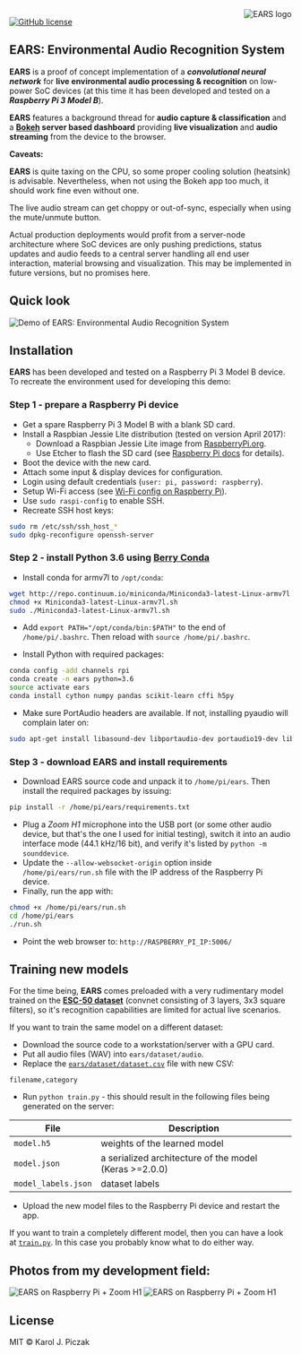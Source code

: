 <img src="assets/logo.gif" alt="EARS logo" title="Environmental Audio Recognition System" align="right" />

[![GitHub license](https://img.shields.io/badge/license-MIT-blue.svg)](LICENSE)

## EARS: Environmental Audio Recognition System

**EARS** is a proof of concept implementation of a ***convolutional neural network*** for **live environmental audio processing & recognition** on low-power SoC devices (at this time it has been developed and tested on a ***Raspberry Pi 3 Model B***).

**EARS** features a background thread for **audio capture & classification** and a **[Bokeh](https://github.com/bokeh/bokeh/) server based dashboard** providing **live visualization** and **audio streaming** from the device to the browser.

**Caveats:**

**EARS** is quite taxing on the CPU, so some proper cooling solution (heatsink) is advisable. Nevertheless, when not using the Bokeh app too much, it should work fine even without one.

The live audio stream can get choppy or out-of-sync, especially when using the mute/unmute button.

Actual production deployments would profit from a server-node architecture where SoC devices are only pushing predictions, status updates and audio feeds to a central server handling all end user interaction, material browsing and visualization. This may be implemented in future versions, but no promises here.

## Quick look

![Demo of EARS: Environmental Audio Recognition System](assets/EARS-demo.gif)

## Installation

**EARS** has been developed and tested on a Raspberry Pi 3 Model B device. To recreate the environment used for developing this demo:

### Step 1 - prepare a Raspberry Pi device
- Get a spare Raspberry Pi 3 Model B with a blank SD card.
- Install a Raspbian Jessie Lite distribution (tested on version April 2017):
  - Download a Raspbian Jessie Lite image from [RaspberryPi.org](https://www.raspberrypi.org/downloads/raspbian/).
  - Use Etcher to flash the SD card (see [Raspberry Pi docs](https://www.raspberrypi.org/documentation/installation/installing-images/README.md) for details).
- Boot the device with the new card.
- Attach some input & display devices for configuration.
- Login using default credentials (`user: pi, password: raspberry`).
- Setup Wi-Fi access (see [Wi-Fi config on Raspberry Pi](https://www.raspberrypi.org/documentation/configuration/wireless/wireless-cli.md)).
- Use `sudo raspi-config` to enable SSH.
- Recreate SSH host keys:

```bash
sudo rm /etc/ssh/ssh_host_*
sudo dpkg-reconfigure openssh-server
```
  
### Step 2 - install Python 3.6 using [Berry Conda](https://github.com/jjhelmus/berryconda)

- Install conda for armv7l to `/opt/conda`:

```bash
wget http://repo.continuum.io/miniconda/Miniconda3-latest-Linux-armv7l.sh
chmod +x Miniconda3-latest-Linux-armv7l.sh
sudo ./Miniconda3-latest-Linux-armv7l.sh
```
 
- Add `export PATH="/opt/conda/bin:$PATH"` to the end of `/home/pi/.bashrc`. Then reload with `source /home/pi/.bashrc`.

- Install Python with required packages:

```bash
conda config -add channels rpi
conda create -n ears python=3.6
source activate ears
conda install cython numpy pandas scikit-learn cffi h5py
```

- Make sure PortAudio headers are available. If not, installing pyaudio will complain later on:

```bash
sudo apt-get install libasound-dev libportaudio-dev portaudio19-dev libportaudio2
```

### Step 3 - download EARS and install requirements

- Download EARS source code and unpack it to `/home/pi/ears`. Then install the required packages by issuing:

```bash
pip install -r /home/pi/ears/requirements.txt
```

- Plug a *Zoom H1* microphone into the USB port (or some other audio device, but that's the one I used for initial testing), switch it into an audio interface mode (44.1 kHz/16 bit), and verify it's listed by `python -m sounddevice`.
- Update the `--allow-websocket-origin` option inside `/home/pi/ears/run.sh` file with the IP address of the Raspberry Pi device.
- Finally, run the app with:

```bash
chmod +x /home/pi/ears/run.sh
cd /home/pi/ears
./run.sh
```

- Point the web browser to: `http://RASPBERRY_PI_IP:5006/`

## Training new models

For the time being, **EARS** comes preloaded with a very rudimentary model trained on the [**ESC-50 dataset**](https://github.com/karoldvl/ESC-50) (convnet consisting of 3 layers, 3x3 square filters), so it's recognition capabilities are limited for actual live scenarios.

If you want to train the same model on a different dataset:
- Download the source code to a workstation/server with a GPU card.
- Put all audio files (WAV) into `ears/dataset/audio`.
- Replace the [`ears/dataset/dataset.csv`](ears/dataset/dataset.csv) file with new CSV:

```csv
filename,category
```

- Run `python train.py` - this should result in the following files being generated on the server:

File                | Description
------------------- | ------------------------------------------------------- 
`model.h5`          | weights of the learned model
`model.json`        | a serialized architecture of the model (Keras >=2.0.0)  
`model_labels.json` | dataset labels

- Upload the new model files to the Raspberry Pi device and restart the app.

If you want to train a completely different model, then you can have a look at [`train.py`](ears/train.py). In this case you probably know what to do either way.

## Photos from my development field:

![EARS on Raspberry Pi + Zoom H1](assets/ears-deployment-photo.gif) ![EARS on Raspberry Pi + Zoom H1](assets/ears-deployment-photo-2.gif)

## License

MIT © Karol J. Piczak
